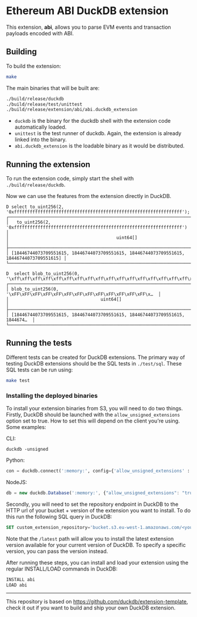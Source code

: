 # Ethereum ABI DuckDB extension

This extension, **abi**, allows you to parse EVM events and transaction payloads encoded with ABI.

## Building
To build the extension:
```sh
make
```
The main binaries that will be built are:
```sh
./build/release/duckdb
./build/release/test/unittest
./build/release/extension/abi/abi.duckdb_extension
```
- `duckdb` is the binary for the duckdb shell with the extension code automatically loaded.
- `unittest` is the test runner of duckdb. Again, the extension is already linked into the binary.
- `abi.duckdb_extension` is the loadable binary as it would be distributed.

## Running the extension
To run the extension code, simply start the shell with `./build/release/duckdb`.

Now we can use the features from the extension directly in DuckDB.
```
D select to_uint256(2, '0xffffffffffffffffffffffffffffffffffffffffffffffffffffffffffffffff');
┌──────────────────────────────────────────────────────────────────────────────────────────┐
│   to_uint256(2, '0xffffffffffffffffffffffffffffffffffffffffffffffffffffffffffffffff')    │
│                                         uint64[]                                         │
├──────────────────────────────────────────────────────────────────────────────────────────┤
│ [18446744073709551615, 18446744073709551615, 18446744073709551615, 18446744073709551615] │
└──────────────────────────────────────────────────────────────────────────────────────────┘

D  select blob_to_uint256(0, '\xff\xff\xff\xff\xff\xff\xff\xff\xff\xff\xff\xff\xff\xff\xff\xff\xff\xff\xff\xff\xff\xff\xff\xff\xff\xff\xff\xff\xff\xff\xff\xff'::blob);
┌──────────────────────────────────────────────────────────────────────────────┐
│ blob_to_uint256(0, '\xFF\xFF\xFF\xFF\xFF\xFF\xFF\xFF\xFF\xFF\xFF\xFF\xFF\x…  │
│                                   uint64[]                                   │
├──────────────────────────────────────────────────────────────────────────────┤
│ [18446744073709551615, 18446744073709551615, 18446744073709551615, 1844674…  │
└──────────────────────────────────────────────────────────────────────────────┘
```
## Running the tests
Different tests can be created for DuckDB extensions. The primary way of testing DuckDB extensions should be the SQL tests in `./test/sql`. These SQL tests can be run using:
```sh
make test
```

### Installing the deployed binaries
To install your extension binaries from S3, you will need to do two things. Firstly, DuckDB should be launched with the
`allow_unsigned_extensions` option set to true. How to set this will depend on the client you're using. Some examples:

CLI:
```shell
duckdb -unsigned
```

Python:
```python
con = duckdb.connect(':memory:', config={'allow_unsigned_extensions' : 'true'})
```

NodeJS:
```js
db = new duckdb.Database(':memory:', {"allow_unsigned_extensions": "true"});
```

Secondly, you will need to set the repository endpoint in DuckDB to the HTTP url of your bucket + version of the extension
you want to install. To do this run the following SQL query in DuckDB:
```sql
SET custom_extension_repository='bucket.s3.eu-west-1.amazonaws.com/<your_extension_name>/latest';
```
Note that the `/latest` path will allow you to install the latest extension version available for your current version of
DuckDB. To specify a specific version, you can pass the version instead.

After running these steps, you can install and load your extension using the regular INSTALL/LOAD commands in DuckDB:
```sql
INSTALL abi
LOAD abi
```

---

This repository is based on https://github.com/duckdb/extension-template, check it out if you want to build and ship your own DuckDB extension.